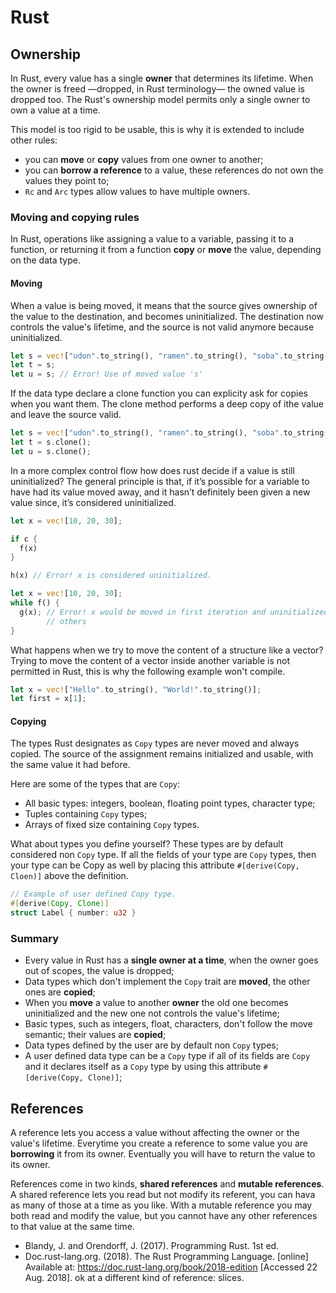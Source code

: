 # Rust

## Ownership

In Rust, every value has a single **owner** that determines its lifetime. When
the owner is freed —dropped, in Rust terminology— the owned value is dropped
too. The Rust's ownership model permits only a single owner to own a value at a
time.

This model is too rigid to be usable, this is why it is extended to include
other rules:

- you can **move** or **copy** values from one owner to another;
- you can **borrow a reference** to a value, these references do not own the
  values they point to;
- `Rc` and `Arc` types allow values to have multiple owners.

### Moving and copying rules

In Rust, operations like assigning a value to a variable, passing it to a
function, or returning it from a function **copy** or **move** the value,
depending on the data type.

#### Moving

When a value is being moved, it means that the source gives  ownership of the
value to the destination, and becomes uninitialized. The destination now
controls the value's lifetime, and the source is not valid anymore because
uninitialized.

```rust
let s = vec!["udon".to_string(), "ramen".to_string(), "soba".to_string()];
let t = s;
let u = s; // Error! Use of moved value 's'
```

If the data type declare a clone function you can explicity ask for copies when
you want them. The clone method performs a deep copy of ithe value and leave
the source valid.

```rust
let s = vec!["udon".to_string(), "ramen".to_string(), "soba".to_string()];
let t = s.clone();
let u = s.clone();
```

In a more complex control flow how does rust decide if a value is still
uninitialized? The general principle is that, if it’s possible for a variable
to have had its value moved away, and it hasn’t definitely been given a new
value since, it’s considered uninitialized.

```rust
let x = vec![10, 20, 30];

if c {
  f(x)
}

h(x) // Error! x is considered uninitialized.
```

```rust
let x = vec![10, 20, 30];
while f() {
  g(x); // Error! x would be moved in first iteration and uninitialized in the
        // others
}
```

What happens when we try to move the content of a structure like a vector?
Trying to move the content of a vector inside another variable is not permitted
in Rust, this is why the following example won't compile.

```rust
let x = vec!["Hello".to_string(), "World!".to_string()];
let first = x[1];
```

#### Copying

The types Rust designates as `Copy` types are never moved and always copied.
The source of the assignment remains initialized and usable, with the same
value it had before.

Here are some of the types that are `Copy`:
- All basic types: integers, boolean, floating point types, character type;
- Tuples containing `Copy` types;
- Arrays of fixed size containing `Copy` types.


What about types you define yourself? These types are by default considered non
`Copy` type. If all the fields of your type are `Copy` types, then your type
can be Copy as well by placing this attribute `#[derive(Copy, Cloen)]` above
the definition.

```rust
// Example of user defined Copy type.
#[derive(Copy, Clone)]
struct Label { number: u32 }
```

### Summary

- Every value in Rust has a **single owner at a time**, when the owner goes out
  of scopes, the value is dropped;
- Data types which don't implement the `Copy` trait are **moved**, the other
  ones are **copied**;
- When you **move** a value to another **owner** the old one becomes
  uninitialized and the new one not controls the value's lifetime;
- Basic types, such as integers, float, characters, don't follow the move
  semantic; their values are **copied**;
- Data types defined by the user are by default non `Copy` types;
- A user defined data type can be a `Copy` type if all of its fields are `Copy`
  and it declares itself as a `Copy` type by using this attribute
`#[derive(Copy, Clone)]`;

## References

A reference lets you access a value without affecting the owner or the value's
lifetime. Everytime you create a reference to some value you are **borrowing**
it from its owner. Eventually you will have to return the value to its owner.

References come in two kinds, **shared	references** and **mutable
references**. A shared reference lets you read but not modify its referent, you
can hava as many of those at a time as you like. With a mutable reference you
may both read and modify the value, but you cannot have any other references to
that value at the same time.

- Blandy, J. and Orendorff, J. (2017). Programming Rust. 1st ed.
- Doc.rust-lang.org. (2018). The Rust Programming Language. [online] Available
  at: https://doc.rust-lang.org/book/2018-edition [Accessed 22 Aug. 2018].
ok at a different kind of reference: slices.
